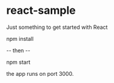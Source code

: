 # react-sample
Just something to get started with React

npm install

-- then --

npm start

the app runs on port 3000.
